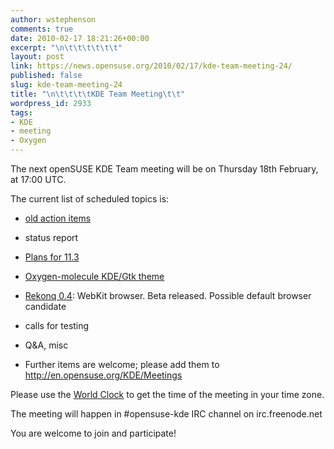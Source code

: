 ```yaml
---
author: wstephenson
comments: true
date: 2010-02-17 18:21:26+00:00
excerpt: "\n\t\t\t\t\t\t"
layout: post
link: https://news.opensuse.org/2010/02/17/kde-team-meeting-24/
published: false
slug: kde-team-meeting-24
title: "\n\t\t\t\tKDE Team Meeting\t\t"
wordpress_id: 2933
tags:
- KDE
- meeting
- Oxygen
---
```

The next openSUSE KDE Team meeting will be on Thursday 18th February, at 17:00 UTC.

The current list of scheduled topics is:



	
  * [old action items ](http://en.opensuse.org/KDE/Meetings/20100204)

	
  * status report

	
  * [Plans for 11.3](http://rekonq.sourceforge.net)

	
  * [Oxygen-molecule KDE/Gtk theme](http://www.kde-look.org/content/show.php?content=103741)

	
  * [Rekonq 0.4](http://rekonq.sourceforge.net/): WebKit browser. Beta released. Possible default browser candidate

	
  * calls for testing

	
  * Q&A, misc



	
  * Further items are welcome; please add them to [http://en.opensuse.org/KDE/Meetings ](http://en.opensuse.org/KDE/Meetings)


Please use the [World Clock](http://www.timeanddate.com/worldclock/fixedtime.html?day=18&amp;month=2&amp;year=2010&amp;hour=17&amp;min=0&amp;sec=0&amp;p1=0) to get the time of the meeting in your time zone.

The meeting will happen in #opensuse-kde IRC channel on irc.freenode.net

You are welcome to join and participate!		

